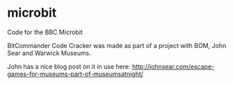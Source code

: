 # microbit
Code for the BBC Microbit

BitCommander Code Cracker was made as part of a project with BOM, John Sear and Warwick Museums.

John has a nice blog post on it in use here:
http://johnsear.com/escape-games-for-museums-part-of-museumsatnight/
